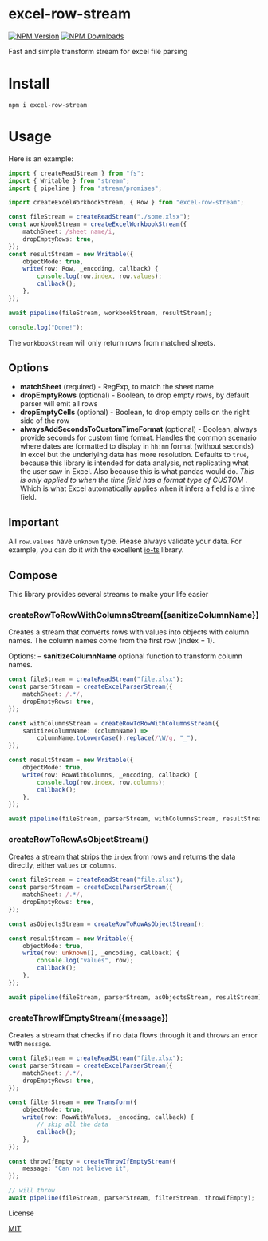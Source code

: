# excel-row-stream

[![NPM Version](https://img.shields.io/npm/v/excel-row-stream.svg?style=flat-square)](https://www.npmjs.com/package/excel-row-stream)
[![NPM Downloads](https://img.shields.io/npm/dt/excel-row-stream.svg?style=flat-square)](https://www.npmjs.com/package/excel-row-stream)

Fast and simple transform stream for excel file parsing

# Install

`npm i excel-row-stream`

# Usage

Here is an example:

```typescript
import { createReadStream } from "fs";
import { Writable } from "stream";
import { pipeline } from "stream/promises";

import createExcelWorkbookStream, { Row } from "excel-row-stream";

const fileStream = createReadStream("./some.xlsx");
const workbookStream = createExcelWorkbookStream({
    matchSheet: /sheet name/i,
    dropEmptyRows: true,
});
const resultStream = new Writable({
    objectMode: true,
    write(row: Row, _encoding, callback) {
        console.log(row.index, row.values);
        callback();
    },
});

await pipeline(fileStream, workbookStream, resultStream);

console.log("Done!");
```

The `workbookStream` will only return rows from matched sheets.

## Options

-   **matchSheet** (required) - RegExp, to match the sheet name
-   **dropEmptyRows** (optional) - Boolean, to drop empty rows, by default parser will emit all rows
-   **dropEmptyCells** (optional) - Boolean, to drop empty cells on the right side of the row
-   **alwaysAddSecondsToCustomTimeFormat** (optional) - Boolean, always provide seconds for custom time format. Handles the common scenario where dates are formatted to display in `hh:mm` format (without seconds) in excel but the underlying data has more resolution. Defaults to `true`, because this library is intended for data analysis, not replicating what the user saw in Excel. Also because this is what pandas would do. _This is only applied to when the time field has a format type of CUSTOM_ . Which is what Excel automatically applies when it infers a field is a time field.

## Important

All `row.values` have `unknown` type. Please always validate your data. For example, you can do it with the excellent [io-ts](https://github.com/gcanti/io-ts) library.

## Compose

This library provides several streams to make your life easier

### createRowToRowWithColumnsStream({sanitizeColumnName})

Creates a stream that converts rows with values into objects with column names. The column names come from the first row (index = 1).

Options:
– **sanitizeColumnName** optional function to transform column names.

```typescript
const fileStream = createReadStream("file.xlsx");
const parserStream = createExcelParserStream({
    matchSheet: /.*/,
    dropEmptyRows: true,
});

const withColumnsStream = createRowToRowWithColumnsStream({
    sanitizeColumnName: (columnName) =>
        columnName.toLowerCase().replace(/\W/g, "_"),
});

const resultStream = new Writable({
    objectMode: true,
    write(row: RowWithColumns, _encoding, callback) {
        console.log(row.index, row.columns);
        callback();
    },
});

await pipeline(fileStream, parserStream, withColumnsStream, resultStream);
```

### createRowToRowAsObjectStream()

Creates a stream that strips the `index` from rows and returns the data directly, either `values` or `columns`.

```typescript
const fileStream = createReadStream("file.xlsx");
const parserStream = createExcelParserStream({
    matchSheet: /.*/,
    dropEmptyRows: true,
});

const asObjectsStream = createRowToRowAsObjectStream();

const resultStream = new Writable({
    objectMode: true,
    write(row: unknown[], _encoding, callback) {
        console.log("values", row);
        callback();
    },
});

await pipeline(fileStream, parserStream, asObjectsStream, resultStream);
```

### createThrowIfEmptyStream({message})

Creates a stream that checks if no data flows through it and throws an error with `message`.

```typescript
const fileStream = createReadStream("file.xlsx");
const parserStream = createExcelParserStream({
    matchSheet: /.*/,
    dropEmptyRows: true,
});

const filterStream = new Transform({
    objectMode: true,
    write(row: RowWithValues, _encoding, callback) {
        // skip all the data
        callback();
    },
});

const throwIfEmpty = createThrowIfEmptyStream({
    message: "Can not believe it",
});

// will throw
await pipeline(fileStream, parserStream, filterStream, throwIfEmpty);
```

License

[MIT](LICENSE)
